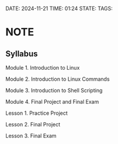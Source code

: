 DATE: 2024-11-21
TIME: 01:24
STATE:
TAGS: 

# NOTE 

## Syllabus

Module 1. Introduction to Linux

Module 2. Introduction to Linux Commands

Module 3. Introduction to Shell Scripting

Module 4. Final Project and Final Exam

Lesson 1. Practice Project

Lesson 2. Final Project

Lesson 3. Final Exam